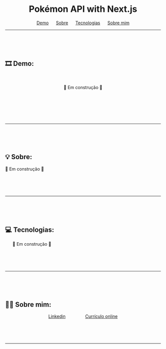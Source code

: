<h1 align="center">Pokémon API with Next.js</h1>

<p align="center">
    <a href="#demo" style="margin:10px">Demo</a>
    <a href="#sobre" style="margin:10px">Sobre</a>
    <a href="#tecnologias" style="margin:10px">Tecnologias</a>
    <a href="#sobremim" style="margin:10px">Sobre mim</a>
</p>

---

<br> <br> <br>

## 🎞 Demo: <a id="demo"></a>
<div align="center" style="padding:30px">
   🚧 Em construção 🚧
</div>

<br> <br> <br>

---

<br> <br> <br>

## 💡 Sobre: <a id="sobre"></a>
🚧 Em construção 🚧

<br> <br> <br>

---

<br> <br> <br>

## 💻 Tecnologias: <a id="tecnologias"></a>
<ul>
    🚧 Em construção 🚧
</ul>

<br> <br> <br>

---

<br> <br> <br>

## 👩‍💻 Sobre mim: <a id="sobremim"></a>
<div align="center">
    <p>
        <a style="padding:30px" href="https://www.linkedin.com/in/ticiannedias">Linkedin</a>
        <a style="padding:30px" href="https://ticiannedias.github.io/">Currículo online</a>
    </p>
</div>

<br> <br> <br>

---